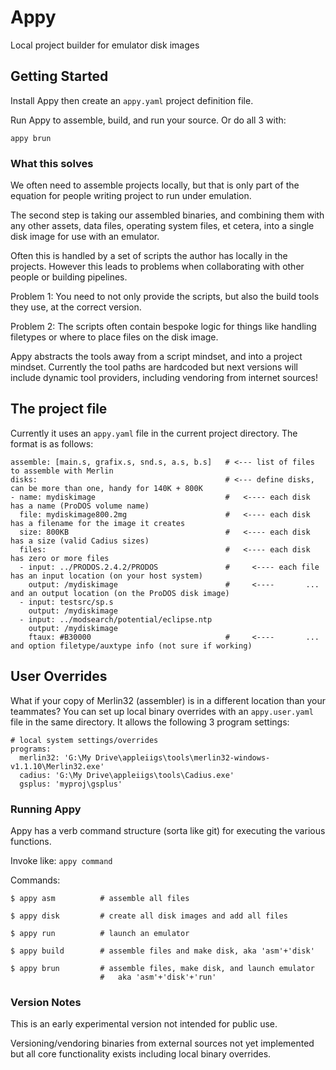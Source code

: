 # Appy

Local project builder for emulator disk images

## Getting Started

Install Appy then create an `appy.yaml` project definition file. 

Run Appy to assemble, build, and run your source.  Or do all 3 with:
```
appy brun
```

### What this solves

We often need to assemble projects locally, but that is only part of the equation for people writing project to run under emulation.  

The second step is taking our assembled binaries, and combining them with any other assets, data files, operating system files, et cetera, into a single disk image for use with an emulator. 

Often this is handled by a set of scripts the author has locally in the projects.  However this leads to problems when collaborating with other people or building pipelines. 

Problem 1: You need to not only provide the scripts, but also the build tools they use, at the correct version.

Problem 2: The scripts often contain bespoke logic for things like handling filetypes or where to place files on the disk image. 

Appy abstracts the tools away from a script mindset, and into a project mindset.  Currently the tool paths are hardcoded but next versions will include dynamic tool providers, including vendoring from internet sources!

## The project file

Currently it uses an `appy.yaml` file in the current project directory. The format is as follows:
```
assemble: [main.s, grafix.s, snd.s, a.s, b.s]   # <--- list of files to assemble with Merlin                  
disks:                                          # <--- define disks, can be more than one, handy for 140K + 800K
- name: mydiskimage                             #   <---- each disk has a name (ProDOS volume name)
  file: mydiskimage800.2mg                      #   <---- each disk has a filename for the image it creates
  size: 800KB                                   #   <---- each disk has a size (valid Cadius sizes)
  files:                                        #   <---- each disk has zero or more files
  - input: ../PRODOS.2.4.2/PRODOS               #     <---- each file has an input location (on your host system)
    output: /mydiskimage                        #     <----       ... and an output location (on the ProDOS disk image)
  - input: testsrc/sp.s
    output: /mydiskimage
  - input: ../modsearch/potential/eclipse.ntp
    output: /mydiskimage
    ftaux: #B30000                              #     <----       ... and option filetype/auxtype info (not sure if working)
```

## User Overrides
What if your copy of Merlin32 (assembler) is in a different location than your teammates?  You can set up local binary overrides with an `appy.user.yaml` file in the same directory.  It allows the following 3 program settings:
```
# local system settings/overrides
programs:
  merlin32: 'G:\My Drive\appleiigs\tools\merlin32-windows-v1.1.10\Merlin32.exe'
  cadius: 'G:\My Drive\appleiigs\tools\Cadius.exe'
  gsplus: 'myproj\gsplus'
```

### Running Appy

Appy has a verb command structure (sorta like git) for executing the various functions. 

Invoke like: `appy command`

Commands:
```
$ appy asm          # assemble all files

$ appy disk         # create all disk images and add all files

$ appy run          # launch an emulator

$ appy build        # assemble files and make disk, aka 'asm'+'disk'

$ appy brun         # assemble files, make disk, and launch emulator
                    #   aka 'asm'+'disk'+'run'
```

### Version Notes
This is an early experimental version not intended for public use.

Versioning/vendoring binaries from external sources not yet implemented but all core functionality exists including local binary overrides.
